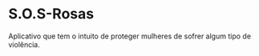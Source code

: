 <h1>S.O.S-Rosas</h1>
Aplicativo que tem o intuito de proteger mulheres de sofrer algum tipo de violência. 
